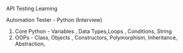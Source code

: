 API Testing Learning

Automation Tester - Python (Interview)
1. Core Python - Variables , Data Types,Loops , Conditions, String
2. OOPs - Class, Objects , Constructors, Polymorphism, Inheritance, Abstraction,